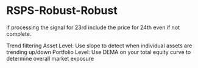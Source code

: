 # RSPS-Robust-Robust
if processing the signal for 23rd include the price for 24th even if not complete. 

Trend filtering 
Asset Level: Use slope to detect when individual assets are trending up/down
Portfolio Level: Use DEMA on your total equity curve to determine overall market exposure